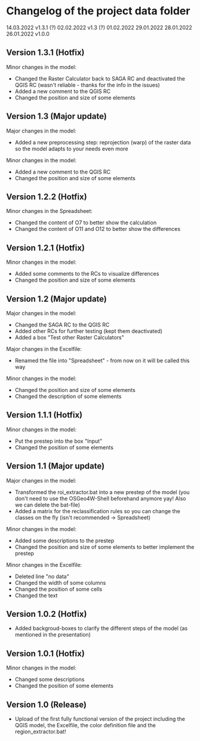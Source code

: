 # Changelog of the project data folder

14.03.2022 v1.3.1 (?)
02.02.2022 v1.3 (?)
01.02.2022
29.01.2022
28.01.2022
26.01.2022 v1.0.0

## Version 1.3.1 (Hotfix)

Minor changes in the model:
- Changed the Raster Calculator back to SAGA RC and deactivated the QGIS RC (wasn't reliable - thanks for the info in the issues)
- Added a new comment to the QGIS RC
- Changed the position and size of some elements

## Version 1.3 (Major update)

Major changes in the model:
- Added a new preprocessing step: reprojection (warp) of the raster data so the model adapts to your needs even more

Minor changes in the model:
- Added a new comment to the QGIS RC
- Changed the position and size of some elements

## Version 1.2.2 (Hotfix)

Minor changes in the Spreadsheet:
- Changed the content of O7 to better show the calculation
- Changed the content of O11 and O12 to better show the differences

## Version 1.2.1 (Hotfix)

Minor changes in the model:
- Added some comments to the RCs to visualize differences
- Changed the position and size of some elements

## Version 1.2 (Major update)

Major changes in the model:
- Changed the SAGA RC to the QGIS RC
- Added other RCs for further testing (kept them deactivated)
- Added a box "Test other Raster Calculators"

Major changes in the Excelfile:
- Renamed the file into "Spreadsheet" - from now on it will be called this way

Minor changes in the model:
- Changed the position and size of some elements
- Changed the description of some elements

## Version 1.1.1 (Hotfix)

Minor changes in the model:
- Put the prestep into the box "Input"
- Changed the position of some elements

## Version 1.1 (Major update)

Major changes in the model:
- Transformed the roi_extractor.bat into a new prestep of the model (you don't need to use the OSGeo4W-Shell beforehand anymore yay! Also we can delete the bat-file)
- Added a matrix for the reclassification rules so you can change the classes on the fly (isn't recommended -> Spreadsheet)

Minor changes in the model:
- Added some descriptions to the prestep
- Changed the position and size of some elements to better implement the prestep

Minor changes in the Excelfile:
- Deleted line "no data"
- Changed the width of some columns
- Changed the position of some cells
- Changed the text 

## Version 1.0.2 (Hotfix)

- Added backgroud-boxes to clarify the different steps of the model (as mentioned in the presentation)

## Version 1.0.1 (Hotfix)

Minor changes in the model:
- Changed some descriptions
- Changed the position of some elements

## Version 1.0 (Release)

- Upload of the first fully functional version of the project including the QGIS model, the Excelfile, the color definition file and the region_extractor.bat!
